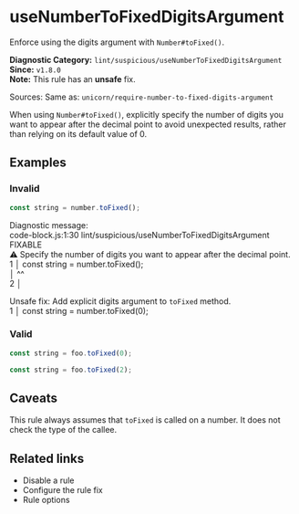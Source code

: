 # useNumberToFixedDigitsArgument

Enforce using the digits argument with `Number#toFixed()`.

**Diagnostic Category:** `lint/suspicious/useNumberToFixedDigitsArgument`  
**Since:** `v1.8.0`  
**Note:** This rule has an **unsafe** fix.

Sources: Same as: `unicorn/require-number-to-fixed-digits-argument`

When using `Number#toFixed()`, explicitly specify the number of digits you want to appear after the decimal point to avoid unexpected results, rather than relying on its default value of 0.

## Examples

### Invalid

```js
const string = number.toFixed();
```

Diagnostic message:  
code-block.js:1:30 lint/suspicious/useNumberToFixedDigitsArgument FIXABLE  
⚠ Specify the number of digits you want to appear after the decimal point.  
1 │ const string = number.toFixed();  
   │                             ^^  
2 │  

Unsafe fix: Add explicit digits argument to `toFixed` method.  
1 │ const string = number.toFixed(0);  

### Valid

```js
const string = foo.toFixed(0);
```

```js
const string = foo.toFixed(2);
```

## Caveats

This rule always assumes that `toFixed` is called on a number. It does not check the type of the callee.

## Related links

- Disable a rule
- Configure the rule fix
- Rule options